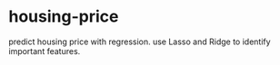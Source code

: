 # housing-price
predict housing price with regression.
use Lasso and Ridge to identify important features.
